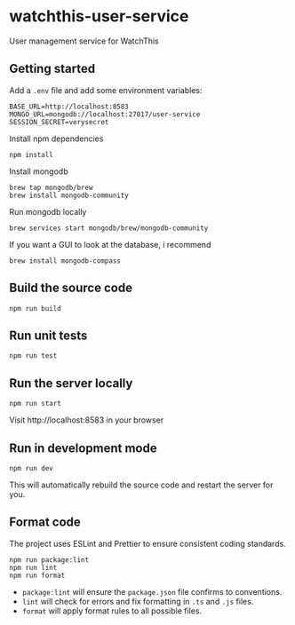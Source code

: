 # watchthis-user-service

User management service for WatchThis

## Getting started

Add a `.env` file and add some environment variables:

    BASE_URL=http://localhost:8583
    MONGO_URL=mongodb://localhost:27017/user-service
    SESSION_SECRET=verysecret

Install npm dependencies

    npm install

Install mongodb

    brew tap mongodb/brew
    brew install mongodb-community

Run mongodb locally

    brew services start mongodb/brew/mongodb-community

If you want a GUI to look at the database, i recommend

    brew install mongodb-compass

## Build the source code

    npm run build

## Run unit tests

    npm run test

## Run the server locally

    npm run start

Visit http://localhost:8583 in your browser

## Run in development mode

    npm run dev

This will automatically rebuild the source code and restart the server for you.

## Format code

The project uses ESLint and Prettier to ensure consistent coding standards.

    npm run package:lint
    npm run lint
    npm run format

- `package:lint` will ensure the `package.json` file confirms to conventions.
- `lint` will check for errors and fix formatting in `.ts` and `.js` files.
- `format` will apply format rules to all possible files.
